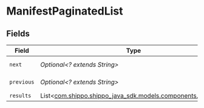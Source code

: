 # ManifestPaginatedList


## Fields

| Field                                                                                              | Type                                                                                               | Required                                                                                           | Description                                                                                        | Example                                                                                            |
| -------------------------------------------------------------------------------------------------- | -------------------------------------------------------------------------------------------------- | -------------------------------------------------------------------------------------------------- | -------------------------------------------------------------------------------------------------- | -------------------------------------------------------------------------------------------------- |
| `next`                                                                                             | *Optional<? extends String>*                                                                       | :heavy_minus_sign:                                                                                 | N/A                                                                                                | baseurl?page=3&results=10                                                                          |
| `previous`                                                                                         | *Optional<? extends String>*                                                                       | :heavy_minus_sign:                                                                                 | N/A                                                                                                | baseurl?page=1&results=10                                                                          |
| `results`                                                                                          | List<[com.shippo.shippo_java_sdk.models.components.Manifest](../../models/components/Manifest.md)> | :heavy_minus_sign:                                                                                 | N/A                                                                                                |                                                                                                    |